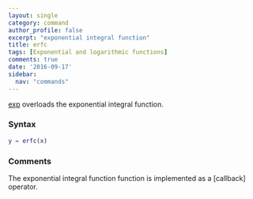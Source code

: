```yaml
---
layout: single
category: command
author_profile: false
excerpt: "exponential integral function"
title: erfc
tags: [Exponential and logarithmic functions]
comments: true
date: '2016-09-17'
sidebar:
  nav: "commands"
---
```


[exp](/command/exp) overloads the exponential integral function.

### Syntax

````matlab
y = erfc(x)
````

### Comments

The exponential integral function function is implemented as a [callback] operator.

